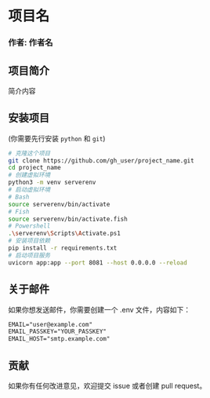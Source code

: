 # 项目名
### 作者: 作者名

## 项目简介
简介内容

## 安装项目
(你需要先行安装 `python` 和 `git`)
```sh
# 克隆这个项目
git clone https://github.com/gh_user/project_name.git
cd project_name
# 创建虚拟环境
python3 -m venv serverenv
# 启动虚拟环境
# Bash
source serverenv/bin/activate
# Fish
source serverenv/bin/activate.fish
# Powershell
.\serverenv\Scripts\Activate.ps1
# 安装项目依赖
pip install -r requirements.txt
# 启动项目服务
uvicorn app:app --port 8081 --host 0.0.0.0 --reload
```

## 关于邮件
如果你想发送邮件，你需要创建一个 .env 文件，内容如下：
```txt
EMAIL="user@example.com"
EMAIL_PASSKEY="YOUR_PASSKEY"
EMAIL_HOST="smtp.example.com"
```

## 贡献
如果你有任何改进意见，欢迎提交 issue 或者创建 pull request。
